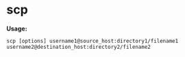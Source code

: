 # scp

**Usage:**

~~~~
scp [options] username1@source_host:directory1/filename1 username2@destination_host:directory2/filename2
~~~~
